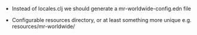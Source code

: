- Instead of locales.clj we should generate a mr-worldwide-config.edn file

- Configurable resources directory, or at least something more unique e.g.
  resources/mr-worldwide/
